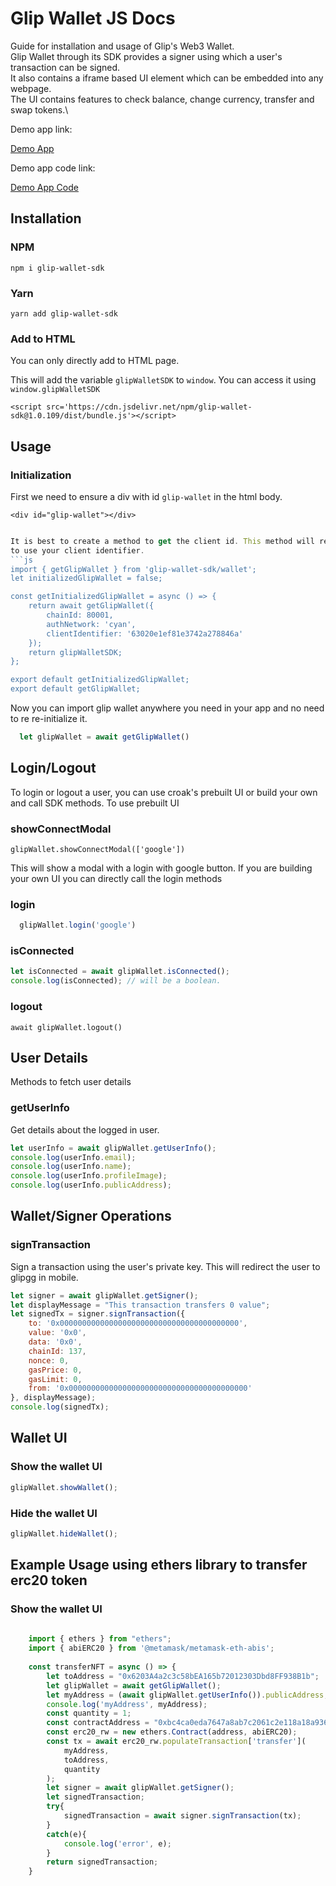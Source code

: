 # Glip Wallet JS Docs

Guide for installation and usage of Glip's Web3 Wallet.\
Glip Wallet through its SDK provides a signer using which a user's transaction can be signed.\
It also contains a iframe based UI element which can be embedded into any webpage.\
The UI contains features to check balance, change currency, transfer and swap tokens.\

Demo app link:

[Demo App](https://glip-gg.github.io/glip-js-wallet-sdk-example/)

Demo app code link:

[Demo App Code](https://github.com/glip-gg/wallet-test)


## Installation

### NPM
```
npm i glip-wallet-sdk
```
### Yarn
```
yarn add glip-wallet-sdk
```

### Add to HTML
You can only directly add to HTML page.

This will add the variable ```glipWalletSDK``` to ```window```. You can access it using ```window.glipWalletSDK```

```
<script src='https://cdn.jsdelivr.net/npm/glip-wallet-sdk@1.0.109/dist/bundle.js'></script>
```
## Usage

### Initialization
First we need to ensure a div with id `glip-wallet` in the html body.
 
```<div id="glip-wallet"></div>```

```js

It is best to create a method to get the client id. This method will require you
to use your client identifier.
```js
import { getGlipWallet } from 'glip-wallet-sdk/wallet';
let initializedGlipWallet = false;

const getInitializedGlipWallet = async () => {
    return await getGlipWallet({
        chainId: 80001,
        authNetwork: 'cyan',
        clientIdentifier: '63020e1ef81e3742a278846a'
    });
    return glipWalletSDK;
};

export default getInitializedGlipWallet;
export default getGlipWallet;

```

Now you can import glip wallet anywhere you need in your app and no need to re re-initialize it.
```js
  let glipWallet = await getGlipWallet()
```


## Login/Logout

To login or logout a user, you can use croak's prebuilt UI or build your own and call SDK methods.
To use prebuilt UI

### showConnectModal

```glipWallet.showConnectModal(['google'])```

This will show a modal with a login with google button.
If you are building your own UI you can directly call the login methods
### login

```js
  glipWallet.login('google')
```


### isConnected

```js
let isConnected = await glipWallet.isConnected();
console.log(isConnected); // will be a boolean.
```

### logout
```await glipWallet.logout()```


## User Details
Methods to fetch user details

### getUserInfo
Get details about the logged in user.
```js
let userInfo = await glipWallet.getUserInfo();
console.log(userInfo.email);
console.log(userInfo.name);
console.log(userInfo.profileImage);
console.log(userInfo.publicAddress);
```
<!---
### getWalletId
Get the Glip walletID of the logged in user, You can use this to transfer NFT to some other user.
```
let walletId = glipWallet.getWalletId()
```
--->
## Wallet/Signer Operations
### signTransaction
Sign a transaction using the user's private key. This will redirect the user to glipgg in mobile.
```js
let signer = await glipWallet.getSigner();
let displayMessage = "This transaction transfers 0 value";
let signedTx = signer.signTransaction({
    to: '0x0000000000000000000000000000000000000000',
    value: '0x0',
    data: '0x0',
    chainId: 137,
    nonce: 0,
    gasPrice: 0,
    gasLimit: 0,
    from: '0x0000000000000000000000000000000000000000'
}, displayMessage);
console.log(signedTx);
```
## Wallet UI
### Show the wallet UI
```js
glipWallet.showWallet();
```

### Hide the wallet UI
```js
glipWallet.hideWallet();
```

## Example Usage using ethers library to transfer erc20 token
### Show the wallet UI
```js
    
    import { ethers } from "ethers";
    import { abiERC20 } from '@metamask/metamask-eth-abis';
     
    const transferNFT = async () => {
        let toAddress = "0x6203A4a2c3c58bEA165b72012303Dbd8FF938B1b";
        let glipWallet = await getGlipWallet();
        let myAddress = (await glipWallet.getUserInfo()).publicAddress;
        console.log('myAddress', myAddress);
        const quantity = 1;
        const contractAddress = "0xbc4ca0eda7647a8ab7c2061c2e118a18a936f13d";
        const erc20_rw = new ethers.Contract(address, abiERC20);
        const tx = await erc20_rw.populateTransaction['transfer'](
            myAddress,
            toAddress,
            quantity
        );
        let signer = await glipWallet.getSigner();
        let signedTransaction;
        try{
            signedTransaction = await signer.signTransaction(tx);
        }
        catch(e){
            console.log('error', e);
        }
        return signedTransaction;
    }
```

<!---
## NFT Fetch/Transfer Methods

Methods to manage user's NFTs

### fetchNFTs
Get list of user's NFTs

```
let nfts = glipWallet.fetchNFTs()
```


### transferNFT
Transfer a NFT from the wallet of one user to another user.
```
glipWallet.transferNFT(walletIdTo,  nftId,  amount);
```
### createSellOrder

Start a sell order for token from the wallet. P2P sale.
```
glipWallet.createSellOrder(nftId,  amount,  currencyId,  currencyAmount);
```
### createBuyOrder
Make a buy order from the wallet

```
glipWallet.createBuyOrder(nftId, nftAmount, currencyId, currencyAmount);
```
-->
